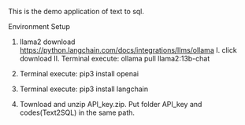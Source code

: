 This is the demo application of text to sql.

Environment Setup
1.	llama2 download
https://python.langchain.com/docs/integrations/llms/ollama
I. click download
II. Terminal execute: ollama pull llama2:13b-chat

2.	Terminal execute: pip3 install openai
3.	Terminal execute: pip3 install langchain
4.	Townload and unzip API_key.zip. Put folder API_key and codes(Text2SQL) in the same path.